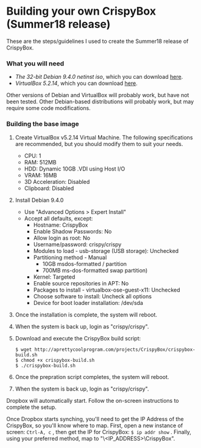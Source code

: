 # Building your own CrispyBox (Summer18 release)

These are the steps/guidelines I used to create the Summer18 release of CrispyBox.

### What you will need
* *The 32-bit Debian 9.4.0 netinst iso*, which you can download [here](https://cdimage.debian.org/debian-cd/9.4.0/i386/iso-cd/).
* *VirtualBox 5.2.14*, which you can download [here](https://www.virtualbox.org/wiki/Download_Old_Builds_5_2). 

Other versions of Debian and VirtualBox will probably work, but have not been tested. Other Debian-based distributions will probably work, but may require some code modifications.

### Building the base image
1. Create VirtualBox v5.2.14 Virtual Machine. The following specifications are recommended, but you should modify them to suit your needs.
    * CPU: 1
    * RAM: 512MB
    * HDD: Dynamic 10GB .VDI using Host I/O
    * VRAM: 16MB
    * 3D Acceleration: Disabled
    * Clipboard: Disabled
	
2. Install Debian 9.4.0
    * Use "Advanced Options > Expert Install"
    * Accept all defaults, except:
      * Hostname: CrispyBox
      * Enable Shadow Passwords: No
      * Allow login as root: No
      * Username/password: crispy/crispy
      * Modules to load - usb-storage (USB storage): Unchecked
      * Partitioning method - Manual
        * 10GB msdos-formatted / partition
        * 700MB ms-dos-formatted swap partition)
      * Kernel: Targeted
      * Enable source repositories in APT: No
      * Packages to install - virtualbox-ose-guest-x11: Unchecked
      * Choose software to install: Uncheck all options
      * Device for boot loader installation: /dev/sda

3. Once the installation is complete, the system will reboot.

4. When the system is back up, login as "crispy/crispy".

5. Download and execute the CrispyBox build script:
    ```
    $ wget http://aprettycoolprogram.com/projects/CrispyBox/crispybox-build.sh
    $ chmod +x crispybox-build.sh
    $ ./crispybox-build.sh
    ```	
6. Once the prepration script completes, the system will reboot.
	
7. When the system is back up, login as "crispy/crispy".

Dropbox will automatically start. Follow the on-screen instructions to complete the setup.

Once Dropbox starts synching, you'll need to get the IP Address of the CrispyBox, so you'll know where to map. First, open a new instance of screen:
    ```
    Ctrl-A, c
    ```	, then get the IP for CrispyBox:
    ```
    $ ip addr show
    ```	
.
Finally, using your preferred method, map to "\\<IP_ADDRESS>\CrispyBox".